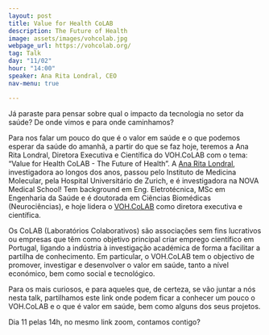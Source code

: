 ```yaml
---
layout: post
title: Value for Health CoLAB
description: The Future of Health
image: assets/images/vohcolab.jpg
webpage_url: https://vohcolab.org/
tag: Talk
day: "11/02"
hour: "14:00"
speaker: Ana Rita Londral, CEO
nav-menu: true

---
```



Já paraste para pensar sobre qual o impacto da tecnologia no setor da saúde? De onde vimos e para onde caminhamos?

Para nos falar um pouco do que é o valor em saúde e o que podemos esperar da saúde do amanhã, a partir do que se faz hoje, teremos a Ana Rita Londral, Diretora Executiva e Científica do VOH.CoLAB com o tema: “Value for Health CoLAB - The Future of Health”.
A [Ana Rita Londral](https://www.linkedin.com/in/analondral/), investigadora ao longos dos anos, passou pelo Instituto de Medicina Molecular, pela Hospital Universitário de Zurich, e é investigadora na NOVA Medical School! Tem background em Eng. Eletrotécnica, MSc em Engenharia da Saúde e é doutorada em Ciências Biomédicas (Neurociências), e hoje lidera o [VOH.CoLAB](https://vohcolab.org/) como diretora executiva e científica.

Os CoLAB (Laboratórios Colaborativos) são associações sem fins lucrativos ou empresas que têm como objetivo principal criar emprego científico em Portugal, ligando a indústria à investigação académica de forma a facilitar a partilha de conhecimento.
Em particular, o VOH.CoLAB tem o objectivo de promover, investigar e desenvolver o valor em saúde, tanto a nível económico, bem como social e tecnológico.

Para os mais curiosos, e para aqueles que, de certeza, se vão juntar a nós nesta talk, partilhamos este link onde podem ficar a conhecer um pouco o VOH.CoLAB e o que é valor em saúde, bem como alguns dos seus projetos.

Dia 11 pelas 14h, no mesmo link zoom, contamos contigo?
